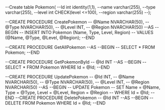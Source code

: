 --Create table Pokemon(
--Id int identity(1,1),
--name varchar(255),
--type varchar(255),
--level int CHECK(level <=100),
--region varchar(255)
--);

--CREATE PROCEDURE CreatePokemon
--    @Name NVARCHAR(50),
--    @Type NVARCHAR(50),
--    @Level INT,
--    @Region NVARCHAR(50)
--AS
--BEGIN
--    INSERT INTO Pokemon (Name, Type, Level, Region)
--    VALUES (@Name, @Type, @Level, @Region);
--END

--CREATE PROCEDURE GetAllPokemon
--AS
--BEGIN
--    SELECT * FROM Pokemon;
--END

--CREATE PROCEDURE GetPokemonById
--    @Id INT
--AS
--BEGIN
--    SELECT * FROM Pokemon WHERE Id = @Id;
--END

--CREATE PROCEDURE UpdatePokemon
--    @Id INT,
--    @Name NVARCHAR(50),
--    @Type NVARCHAR(50),
--    @Level INT,
--    @Region NVARCHAR(50)
--AS
--BEGIN
--    UPDATE Pokemon
--    SET Name = @Name, Type = @Type, Level = @Level, Region = @Region
--    WHERE Id = @Id;
--END
--CREATE PROCEDURE DeletePokemon
--    @Id INT
--AS
--BEGIN
--    DELETE FROM Pokemon WHERE Id = @Id;
--END


